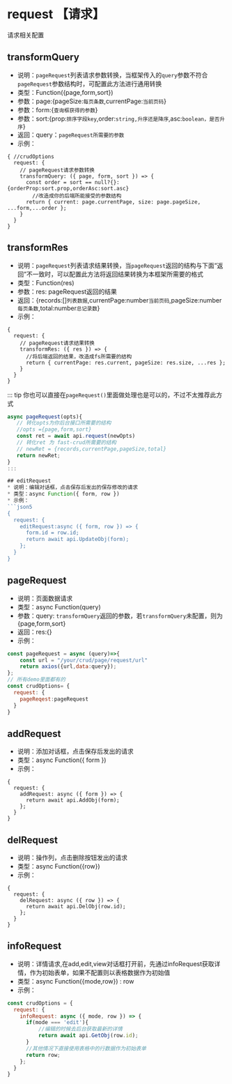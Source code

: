 
# request 【请求】
请求相关配置


## transformQuery
* 说明：`pageRequest`列表请求参数转换，当框架传入的`query`参数不符合`pageRequest`参数结构时，可配置此方法进行通用转换
* 类型：Function({page,form,sort})
* 参数：page:{pageSize:`每页条数`,currentPage:`当前页码`}
* 参数：form:{`查询框获得的参数`}
* 参数：sort:{prop:`排序字段key`,order:`string,升序还是降序`,asc:`boolean，是否升序`}
* 返回：query：`pageRequest所需要的参数`
* 示例：
```json5
{ //crudOptions
  request: {
    // pageRequest请求参数转换
    transformQuery: ({ page, form, sort }) => {
      const order = sort == null?{}:{orderProp:sort.prop,orderAsc:sort.asc}
        //改造成你的后端所能接受的参数结构
      return { current: page.currentPage, size: page.pageSize, ...form,...order };
    }
  }
}
```

## transformRes 
* 说明：`pageRequest`列表请求结果转换，当`pageRequest`返回的结构与下面“返回”不一致时，可以配置此方法将返回结果转换为本框架所需要的格式
* 类型：Function(res)
* 参数：res: pageRequest返回的结果
* 返回：{records:[]`列表数据`,currentPage:number`当前页码`,pageSize:number`每页条数`,total:number`总记录数`}
* 示例：
```json5
{
  request: {
    // pageRequest请求结果转换
    transformRes: ({ res }) => {
      //将后端返回的结果，改造成fs所需要的结构
      return { currentPage: res.current, pageSize: res.size, ...res };
    }
  }
}
```

::: tip
你也可以直接在`pageRequest()`里面做处理也是可以的，不过不太推荐此方式
```js
async pageRequest(opts){
   // 转化opts为你后台接口所需要的结构
   //opts ={page,form,sort}
   const ret = await api.request(newOpts)
   // 转化ret 为 fast-crud所需要的结构
   // newRet = {records,currentPage,pageSize,total}
   return newRet;
}
:::

## editRequest
* 说明：编辑对话框，点击保存后发出的保存修改的请求
* 类型：async Function({ form, row })
* 示例：
```json5
{
  request: {
    editRequest:async ({ form, row }) => {
      form.id = row.id;
      return await api.UpdateObj(form);
    };
  }
}
```



## pageRequest
* 说明：页面数据请求
* 类型：async Function(query)
* 参数：query: `transformQuery`返回的参数，若`transformQuery`未配置，则为{page,form,sort}
* 返回：res:{}
* 示例：
```js
const pageRequest = async (query)=>{
    const url = "/your/crud/page/request/url"
    return axios({url,data:query});
};
// 所有demo里面都有的
const crudOptions= {
  request: {
    pageReqest:pageRequest
  }
}

```


## addRequest

* 说明：添加对话框，点击保存后发出的请求
* 类型：async Function({ form })
* 示例：
```json5
{
  request: {
    addRequest: async ({ form }) => {
      return await api.AddObj(form);
    };
  }
}
```

## delRequest

* 说明：操作列，点击删除按钮发出的请求
* 类型：async Function({row})
* 示例：
```json5
{
  request: {
    delRequest: async ({ row }) => {
      return await api.DelObj(row.id);
    };
  }
}
```

## infoRequest

* 说明：详情请求,在add,edit,view对话框打开前，先通过infoRequest获取详情，作为初始表单，如果不配置则以表格数据作为初始值
* 类型：async Function({mode,row}) : row
* 示例：
```js
const crudOptions = {
  request: {
    infoRequest: async ({ mode, row }) => {
      if(mode === 'edit'){
          //编辑的时候去后台获取最新的详情
          return await api.GetObj(row.id);
      }   
      //其他情况下直接使用表格中的行数据作为初始表单
      return row;
    };
  }
}
```
